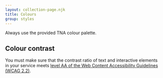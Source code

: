 ```yaml
---
layout: collection-page.njk
title: Colours
group: styles
---
```


Always use the provided TNA colour palette.

## Colour contrast

You must make sure that the contrast ratio of text and interactive elements in your service meets [level AA of the Web Content Accessibility Guidelines (WCAG 2.2)](https://www.w3.org/TR/WCAG22/#contrast-minimum).
